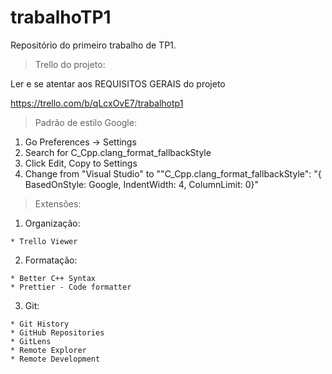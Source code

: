 # trabalhoTP1
Repositório do primeiro trabalho de TP1.

> Trello do projeto:

  Ler e se atentar aos REQUISITOS GERAIS do projeto
  
  https://trello.com/b/qLcxOvE7/trabalhotp1
  
> Padrão de estilo Google:

  1. Go Preferences -> Settings
  2. Search for C_Cpp.clang_format_fallbackStyle
  3. Click Edit, Copy to Settings
  4. Change from "Visual Studio" to ""C_Cpp.clang_format_fallbackStyle": "{ BasedOnStyle: Google, IndentWidth: 4, ColumnLimit: 0}"
  
> Extensões:
  1. Organização:
  
    * Trello Viewer
    
  2. Formatação:
  
    * Better C++ Syntax
    * Prettier - Code formatter
    
  3. Git:
  
    * Git History
    * GitHub Repositories
    * GitLens
    * Remote Explorer
    * Remote Development
    
  
